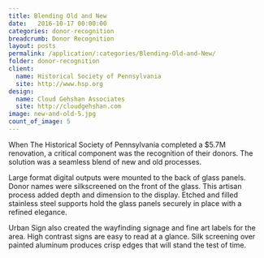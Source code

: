 ```yaml
---
title: Blending Old and New
date:   2016-10-17 00:00:00
categories: donor-recognition
breadcrumb: Donor Recognition
layout: posts
permalink: /application/:categories/Blending-Old-and-New/
folder: donor-recognition
client:
  name: Historical Society of Pennsylvania
  site: http://www.hsp.org
design: 
  name: Cloud Gehshan Associates
  site: http://cloudgehshan.com
image: new-and-old-5.jpg
count_of_image: 5
---
```

<div class="col-xs-12 col-sm-12 col-md-12 col-lg-12">
  <div class="fotorama application-item__slider" data-nav="thumbs" data-thumbheight="109" border-width="3" data-maxheight="500">
    <a {{ href | img : "fotorama/new-and-old-5.jpg" }}></a>
    <a {{ href | img : "fotorama/new-and-old-2.jpg" }}></a>
    <a {{ href | img : "fotorama/new-and-old-3.jpg" }}></a>
    <a {{ href | img : "fotorama/new-and-old-4.jpg" }}></a>
    <a {{ href | img : "fotorama/new-and-old-1.jpg" }}></a>
  </div>
  <div class="visible-xs application-item__icon-slider">
      <i class="icon-swipe"></i>
    </div>
<p class="application-item__content application-item__content--bottom">
    When The Historical Society of Pennsylvania completed a $5.7M renovation, a critical component was the recognition of their donors. The solution was a seamless blend of new and old processes.
  </p>
  <p class="application-item__content application-item__content--bottom">
    Large format digital outputs were mounted to the back of glass panels. Donor names were silkscreened on the front of the glass. This artisan process added depth and dimension to the display.  Etched and filled stainless steel supports hold the glass panels securely in place with a refined elegance.
  </p>
  <p class="application-item__content application-item__content--bottom">
    Urban Sign also created the wayfinding signage and fine art labels for the area. High contrast signs are easy to read at a glance. Silk screening over painted aluminum produces crisp edges that will stand the test of time.
  </p>
</div>
